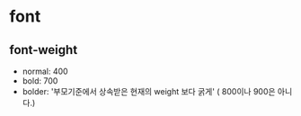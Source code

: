 # font

## font-weight
- normal: 400
- bold: 700
- bolder: '부모기준에서 상속받은 현재의 weight 보다 굵게' (
800이나 900은 아니다.)
